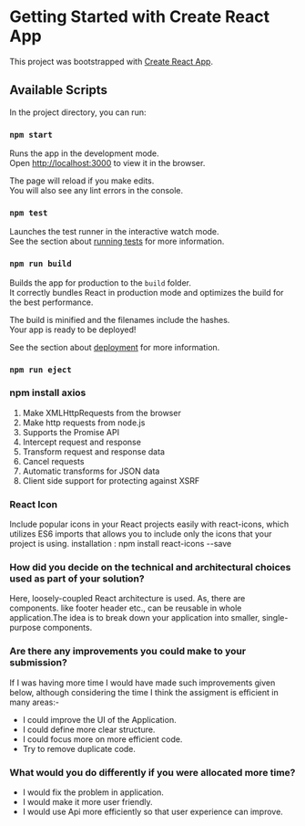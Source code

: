 # Getting Started with Create React App

This project was bootstrapped with [Create React App](https://github.com/facebook/create-react-app).

## Available Scripts

In the project directory, you can run:

### `npm start`

Runs the app in the development mode.\
Open [http://localhost:3000](http://localhost:3000) to view it in the browser.

The page will reload if you make edits.\
You will also see any lint errors in the console.

### `npm test`

Launches the test runner in the interactive watch mode.\
See the section about [running tests](https://facebook.github.io/create-react-app/docs/running-tests) for more information.

### `npm run build`

Builds the app for production to the `build` folder.\
It correctly bundles React in production mode and optimizes the build for the best performance.

The build is minified and the filenames include the hashes.\
Your app is ready to be deployed!

See the section about [deployment](https://facebook.github.io/create-react-app/docs/deployment) for more information.

### `npm run eject`

### npm install axios
1. Make XMLHttpRequests from the browser
2. Make http requests from node.js
3. Supports the Promise API
4. Intercept request and response
5. Transform request and response data
6. Cancel requests
7. Automatic transforms for JSON data
8. Client side support for protecting against XSRF

### React Icon
Include popular icons in your React projects easily with react-icons, which utilizes ES6 imports that allows you to include only the icons that your project is using.
installation : npm install react-icons --save

### How did you decide on the technical and architectural choices used as part of your solution?
Here, loosely-coupled React architecture is used. As, there are components. like footer header etc., can be reusable in whole application.The idea is to break down your application into smaller, single-purpose components.
    
### Are there any improvements you could make to your submission?
If I was having more time I would have made such improvements given below, although considering the time I think the assigment is efficient in many areas:-
- I could improve the UI of the Application.
- I could define more clear structure.
- I could focus more on more efficient code.
- Try to remove duplicate code.

### What would you do differently if you were allocated more time?
- I would fix the problem in application.
- I would make it more user friendly.
- I would use Api more efficiently so that user experience can improve.
